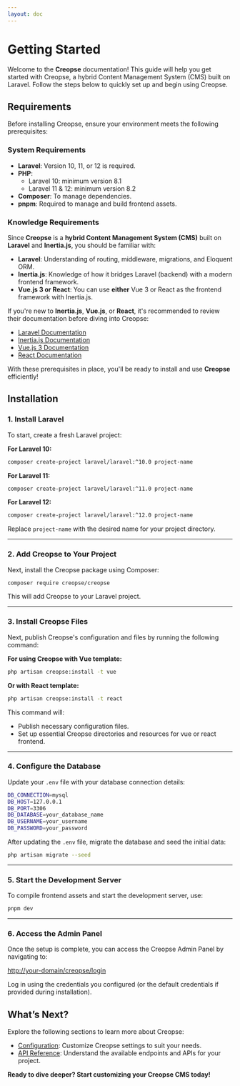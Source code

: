 ```yaml
---
layout: doc
---
```


# Getting Started

Welcome to the **Creopse** documentation! This guide will help you get started with Creopse, a hybrid Content Management System (CMS) built on Laravel. Follow the steps below to quickly set up and begin using Creopse.

## Requirements

Before installing Creopse, ensure your environment meets the following prerequisites:

### System Requirements

- **Laravel**: Version 10, 11, or 12 is required.
- **PHP**:
  - Laravel 10: minimum version 8.1
  - Laravel 11 & 12: minimum version 8.2
- **Composer**: To manage dependencies.
- **pnpm**: Required to manage and build frontend assets.

### Knowledge Requirements

Since **Creopse** is a **hybrid Content Management System (CMS)** built on **Laravel** and **Inertia.js**, you should be familiar with:

- **Laravel**: Understanding of routing, middleware, migrations, and Eloquent ORM.
- **Inertia.js**: Knowledge of how it bridges Laravel (backend) with a modern frontend framework.
- **Vue.js 3 or React**: You can use **either** Vue 3 or React as the frontend framework with Inertia.js.

If you're new to **Inertia.js**, **Vue.js**, or **React**, it's recommended to review their documentation before diving into Creopse:

- [Laravel Documentation](https://laravel.com/docs)
- [Inertia.js Documentation](https://inertiajs.com)
- [Vue.js 3 Documentation](https://vuejs.org)
- [React Documentation](https://react.dev)

With these prerequisites in place, you'll be ready to install and use **Creopse** efficiently!

## Installation

### 1. Install Laravel

To start, create a fresh Laravel project:

**For Laravel 10:**

```bash
composer create-project laravel/laravel:^10.0 project-name
```

**For Laravel 11:**

```bash
composer create-project laravel/laravel:^11.0 project-name
```

**For Laravel 12:**

```bash
composer create-project laravel/laravel:^12.0 project-name
```

Replace `project-name` with the desired name for your project directory.

---

### 2. Add Creopse to Your Project

Next, install the Creopse package using Composer:

```bash
composer require creopse/creopse
```

This will add Creopse to your Laravel project.

---

### 3. Install Creopse Files

Next, publish Creopse's configuration and files by running the following command:

**For using Creopse with Vue template:**

```bash
php artisan creopse:install -t vue
```

**Or with React template:**

```bash
php artisan creopse:install -t react
```

This command will:

- Publish necessary configuration files.
- Set up essential Creopse directories and resources for vue or react frontend.

---

### 4. Configure the Database

Update your `.env` file with your database connection details:

```bash
DB_CONNECTION=mysql
DB_HOST=127.0.0.1
DB_PORT=3306
DB_DATABASE=your_database_name
DB_USERNAME=your_username
DB_PASSWORD=your_password
```

After updating the `.env` file, migrate the database and seed the initial data:

```bash
php artisan migrate --seed
```

---

### 5. Start the Development Server

To compile frontend assets and start the development server, use:

```bash
pnpm dev
```

---

### 6. Access the Admin Panel

Once the setup is complete, you can access the Creopse Admin Panel by navigating to:

<http://your-domain/creopse/login>

Log in using the credentials you configured (or the default credentials if provided during installation).

## What’s Next?

Explore the following sections to learn more about Creopse:

- [Configuration](./configuration.md): Customize Creopse settings to suit your needs.
- [API Reference](./advanced/api-usage.md): Understand the available endpoints and APIs for your project.

**Ready to dive deeper? Start customizing your Creopse CMS today!**
